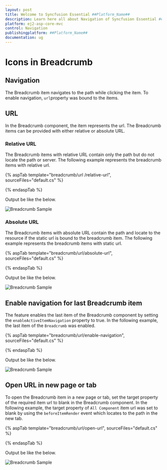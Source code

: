 ```yaml
---
layout: post
title: Welcome to Syncfusion Essential ##Platform_Name##
description: Learn here all about Navigation of Syncfusion Essential ##Platform_Name## widgets based on HTML5 and jQuery.
platform: ej2-asp-core-mvc
control: Navigation
publishingplatform: ##Platform_Name##
documentation: ug
---
```



# Icons in Breadcrumb

## Navigation

The Breadcrumb item navigates to the path while clicking the item. To enable navigation, `url`property was bound to the items.

## URL

In the Breadcrumb component, the item represents the url. The Breadcrumb items can be provided with either relative or absolute URL.

### Relative URL

The Breadcrumb items with relative URL contain only the path but do not locate the path or server. The following example represents the breadcrumb items with relative url.

{% aspTab template="breadcrumb/url
/relative-url", sourceFiles="default.cs" %}

{% endaspTab %}

Output be like the below.

![Breadcrumb Sample](./images/relative-url.PNG)

### Absolute URL

The Breadcrumb items with absolute URL contain the path and locate to the resource if the static url is bound to the breadcrumb item. The following example represents the breadcrumb items with static url.

{% aspTab template="breadcrumb/url/absolute-url", sourceFiles="default.cs" %}

{% endaspTab %}

Output be like the below.

![Breadcrumb Sample](./images/relative-url.PNG)

## Enable navigation for last Breadcrumb item

The feature enables the last item of the Breadcrumb component by setting the `enableActiveItemNavigation` property to true. In the following example, the last item of the `Breadcrumb` was enabled.

{% aspTab template="breadcrumb/url/enable-navigation", sourceFiles="default.cs" %}

{% endaspTab %}

Output be like the below.

![Breadcrumb Sample](./images/navigation.PNG)

## Open URL in new page or tab

To open the Breadcrumb item in a new page or tab, set the target property of the required item url to blank in the Breadcrumb component. In the following example, the target property of `All Component` item url was set to blank by using the `beforeItemRender` event which locates to the path in the new tab.

{% aspTab template="breadcrumb/url/open-url", sourceFiles="default.cs" %}

{% endaspTab %}

Output be like the below.

![Breadcrumb Sample](./images/navigation.PNG)